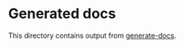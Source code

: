 # Generated docs

This directory contains output from [generate-docs](https://github.com/Shopify/generate-docs).
